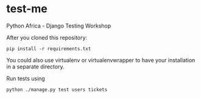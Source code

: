 # test-me
Python Africa - Django Testing Workshop

After you cloned this repository:

```
pip install -r requirements.txt
```

You could also use virtualenv or virtualenvwrapper to have your installation in a separate directory.

Run tests using

```
python ./manage.py test users tickets
```

